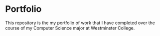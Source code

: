 # Portfolio

This repository is the my portfolio of work that I have completed over the course of my Computer Science major at Westminster College.
